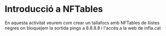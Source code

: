 # Introducció a NFTables
En aquesta activitat veurem com crear un tallafocs amb NFTables de llistes negres on bloquejem la sortida pings a 8.8.8.8 i l'accés a la web de infla.cat
